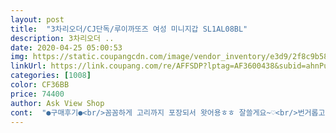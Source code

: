 ```yaml
---
layout: post 
title:  "3차리오더/CJ단독/루이까또즈 여성 미니지갑 SL1AL08BL" 
description: 3차리오더 ..
date: 2020-04-25 05:00:53 
img: https://static.coupangcdn.com/image/vendor_inventory/e3d9/2f8c9b589ab2820606f5fa0e600a29505a72899ba4df11f966e3a0c1d68f.jpg 
linkUrl: https://link.coupang.com/re/AFFSDP?lptag=AF3600438&subid=ahnPublicAsk&pageKey=344797717&itemId=1095239005&vendorItemId=5614582497&traceid=V0-113-181e19a991cb6aef 
categories: [1008] 
color: CF36BB 
price: 74400 
author: Ask View Shop 
cont:  "●구매후기●<br/>꼼꼼하게 고리까지 포장되서 왓어용ㅎㅎ 잘쓸게요~♡<br/>번거롭고해서 구매햇는데 사이즈도 적당하고 가격도저렴하구맘에들어용<br/>요즘같이 삼성페이쓰면서 카드를아에 안들고다니기도 뭐하고 해서 신분증도같이따로들고다니기도<br/>제품 포장상태가 종이 상자에 담아져 있어 퀄리티가 많이 떨어지는 느낌이들었고 그냥 무난히 사용 할수있는 수준의 제품인것 같습니다.<br/><br/>진짜 너무 이쁘네요... <br/>.<br/>.<br/>대박 고급스럽구 짱짱!!!!!<br/>" 
---
```

